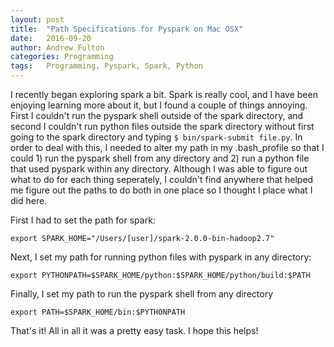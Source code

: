 ```yaml
---
layout: post
title:  "Path Specifications for Pyspark on Mac OSX"
date:   2016-09-20
author: Andrew Fulton
categories: Programming
tags:	Programming, Pyspark, Spark, Python
---
```


I recently began exploring spark a bit. Spark is really cool, and I have been enjoying learning more about it, but I found a couple of things annoying. First I couldn't run the pyspark shell outside of the spark directory, and second I couldn't run python files outside the spark directory without first going to the spark directory and typing `$ bin/spark-submit file.py`. In order to deal with this, I needed to alter my path in my .bash_profile so that I could 1) run the pyspark shell from any directory and 2) run a python file that used pyspark within any directory. Although I was able to figure out what to do for each thing seperately, I couldn't find anywhere that helped me figure out the paths to do both in one place so I thought I place what I did here.

First I had to set the path for spark:
```
export SPARK_HOME="/Users/[user]/spark-2.0.0-bin-hadoop2.7"
```

Next, I set my path for running python files with pyspark in any directory:
```
export PYTHONPATH=$SPARK_HOME/python:$SPARK_HOME/python/build:$PATH
```

Finally, I set my path to run the pyspark shell from any directory
```
export PATH=$SPARK_HOME/bin:$PYTHONPATH
```

That's it! All in all it was a pretty easy task. I hope this helps!
